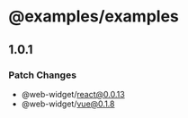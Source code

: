 # @examples/examples

## 1.0.1

### Patch Changes

- @web-widget/react@0.0.13
- @web-widget/vue@0.1.8
